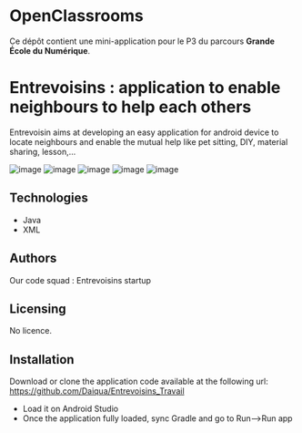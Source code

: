 ﻿# OpenClassrooms

Ce dépôt contient une mini-application pour le P3 du parcours **Grande École du Numérique**.

# Entrevoisins : application to enable neighbours to help each others

Entrevoisin aims at developing an easy application for android device to locate neighbours and enable the mutual help like pet sitting, DIY, material sharing, lesson,...

![image](https://user-images.githubusercontent.com/82057492/142686653-ea64f662-8330-4386-bac9-cbbcf92c3999.png)
![image](https://user-images.githubusercontent.com/82057492/142686684-400492a5-127f-443d-b6ac-9b4acc40f842.png)
![image](https://user-images.githubusercontent.com/82057492/142686731-beb77c30-4e68-42b1-aa88-93a486cb4d63.png)
![image](https://user-images.githubusercontent.com/82057492/142686757-98535b09-6afa-4bca-ba9d-98b6e7f217d2.png)
![image](https://user-images.githubusercontent.com/82057492/142686781-ae52e3f3-9063-4493-b950-0d96af5e3f19.png)


## Technologies

- Java
- XML


## Authors

Our code squad : Entrevoisins startup


## Licensing

No licence.

## Installation

Download or clone the application code available at the following url:
https://github.com/Daiqua/Entrevoisins_Travail

- Load it on Android Studio
- Once the application fully loaded, sync Gradle and go to Run-->Run app


